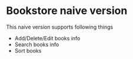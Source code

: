 # Bookstore naive version
This naive version supports following things
- Add/Delete/Edit books info
- Search books info
- Sort books